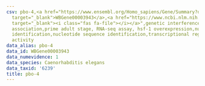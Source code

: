 ```yaml
---
csv: pbo-4,<a href="https://www.ensembl.org/Homo_sapiens/Gene/Summary?db=core;g=WBGene00003943"
  target="_blank">WBGene00003943</a>,<a href="https://www.ncbi.nlm.nih.gov/pubmed/30894454"
  target="_blank"><i class="fas fa-file"></i></a>",genetic interference,functional
  association,prime adult stage, RNA-seq assay, hsf-1 overexpression,nucleotide sequence
  identification,nucleotide sequence identification,transcriptional regulation,up-regulates
  activity
data_alias: pbo-4
data_id: WBGene00003943
data_numevidence: 1
data_species: Caenorhabditis elegans
data_taxid: '6239'
title: pbo-4
---
```

